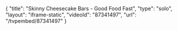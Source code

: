 {
    "title": "Skinny Cheesecake Bars - Good Food Fast",
    "type": "solo",
    "layout": "iframe-static",
    "videoId": "87341497",
    "url": "\/tvpembed\/87341497"
}